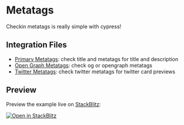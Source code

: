 # Metatags

Checkin metatags is really simple with cypress!

## Integration Files

- [Primary Metatags](cypress/integration/metatags-primary.ts): check title and metatags for title and description
- [Open Graph Metatags](cypress/integration/metatags-opengraph-og.ts): check og or opengraph metatags
- [Twitter Metatags](cypress/integration/metatags-twitter.ts): check twitter metatags for twitter card previews

## Preview

Preview the example live on [StackBlitz](http://stackblitz.com/):

[![Open in StackBlitz](https://developer.stackblitz.com/img/open_in_stackblitz.svg)](https://stackblitz.com/github/riccardogiorato/cypress-for-everything/tree/main/examples/metatags)
